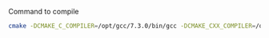 Command to compile
```bash
cmake -DCMAKE_C_COMPILER=/opt/gcc/7.3.0/bin/gcc -DCMAKE_CXX_COMPILER=/opt/gcc/7.3.0/bin/g++ ../..
```
